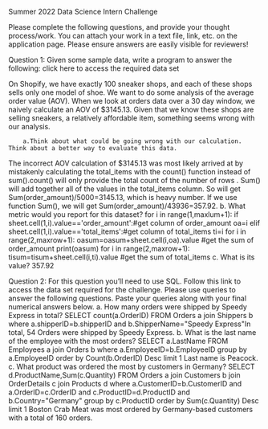 Summer 2022 Data Science Intern Challenge 

Please complete the following questions, and provide your thought process/work. 
You can attach your work in a text file, link, etc. on the application page. Please ensure answers are easily visible for reviewers!


Question 1: Given some sample data, write a program to answer the following: click here to access the required data set

On Shopify, we have exactly 100 sneaker shops, and each of these shops sells only one model 
of shoe. We want to do some analysis of the average order value (AOV). When we look at orders data 
over a 30 day window, we naively calculate an AOV of $3145.13. Given that we know these shops are selling sneakers, a relatively 
affordable item, something seems wrong with our analysis. 

        a.Think about what could be going wrong with our calculation. Think about a better way to evaluate this data. 
The incorrect AOV calculation of $3145.13 was most likely arrived at by mistakenly calculating 
the total_items with the count() function instead of sum().count() will only provide the total count of the number of rows .
Sum() will add together all of the values in the total_items column. So will get Sum(order_amount)/5000=3145.13, which is heavy number. 
If we use function Sum(), we will get  Sum(order_amount)/43936=357.92.
          b.	What metric would you report for this dataset?
            for i in range(1,maxlum+1):
              if sheet.cell(1,i).value=='order_amount':#get column of order_amount
                  oa=i
              elif sheet.cell(1,i).value=='total_items':#get column of total_items
                  ti=i
          for i in range(2,maxrow+1):
              oasum=oasum+sheet.cell(i,oa).value #get the sum of order_amount
          print(oasum)
          for i in range(2,maxrow+1):
              tisum=tisum+sheet.cell(i,ti).value #get the sum of total_items
          c.	What is its value?
          357.92

Question 2: For this question you’ll need to use SQL. Follow this link to access the data set required for the challenge. 
Please use queries to answer the following questions. Paste your queries along with your final numerical answers below.
      a.    How many orders were shipped by Speedy Express in total?
SELECT count(a.OrderID) FROM Orders a join Shippers b
where a.shipperID=b.shipperID and b.ShipperName="Speedy Express"In total, 54 Orders were shipped by Speedy Express.
      b.	What is the last name of the employee with the most orders?
SELECT a.LastName FROM Employees a join Orders b
where a.EmployeeID=b.EmployeeID group by a.EmployeeID 
order by Count(b.OrderID) Desc limit 1
Last name is Peacock.
      c.	What product was ordered the most by customers in Germany?
SELECT d.ProductName,Sum(c.Quantity) FROM Orders a join Customers b join OrderDetails c join Products d
where a.CustomerID=b.CustomerID and a.OrderID=c.OrderID and c.ProductID=d.ProductID and b.Country="Germany"
group by c.ProductID order by Sum(c.Quantity) Desc limit 1
Boston Crab Meat was most ordered by Germany-based customers with a total of 160 orders.
